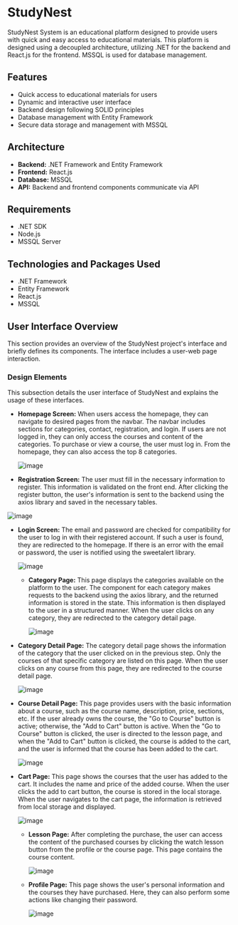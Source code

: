 # StudyNest 

StudyNest System is an educational platform designed to provide users with quick and easy access to educational materials. This platform is designed using a decoupled architecture, utilizing .NET for the backend and React.js for the frontend. MSSQL is used for database management.

## Features

- Quick access to educational materials for users
- Dynamic and interactive user interface
- Backend design following SOLID principles
- Database management with Entity Framework
- Secure data storage and management with MSSQL

## Architecture

- **Backend:** .NET Framework and Entity Framework
- **Frontend:** React.js
- **Database:** MSSQL
- **API:** Backend and frontend components communicate via API

## Requirements

- .NET SDK
- Node.js
- MSSQL Server


## Technologies and Packages Used

- .NET Framework
- Entity Framework
- React.js
- MSSQL

## User Interface Overview
This section provides an overview of the StudyNest project's interface and briefly defines its components. The interface includes a user-web page interaction.

### Design Elements
This subsection details the user interface of StudyNest and explains the usage of these interfaces.

  - **Homepage Screen:** When users access the homepage, they can navigate to desired pages from the navbar. The navbar includes sections for categories, contact, registration, and login. If users are not logged in, they can only access the courses and content of the categories. To purchase or view a course, the user must log in. From the homepage, they can also access the top 8 categories.


     ![image](https://github.com/eliftilki/StudyNest/assets/134945633/75479e54-2718-49e4-a5a4-fc8857051ebf)

  - **Registration Screen:** The user must fill in the necessary information to register. This information is validated on the front end. After clicking the register button, the user's information is sent to the backend using the axios library and saved in the necessary tables.

  ![image](https://github.com/eliftilki/StudyNest/assets/134945633/d6a8e9da-ee56-4979-a8cd-6037bfb434b3)

- **Login Screen:** The email and password are checked for compatibility for the user to log in with their registered account. If such a user is found, they are redirected to the homepage. If there is an error with the email or password, the user is notified using the sweetalert library.

    ![image](https://github.com/eliftilki/StudyNest/assets/134945633/a2827dbb-2b7a-4fa4-958d-9e23d5ed59be)

  - **Category Page:** This page displays the categories available on the platform to the user. The component for each category makes requests to the backend using the axios library, and the returned information is stored in the state. This information is then displayed to the user in a structured manner. When the user clicks on any category, they are redirected to the category detail page.
 
    ![image](https://github.com/eliftilki/StudyNest/assets/134945633/3708bb99-8f27-4c33-8543-db8011d69c60)

- **Category Detail Page:** The category detail page shows the information of the category that the user clicked on in the previous step. Only the courses of that specific category are listed on this page. When the user clicks on any course from this page, they are redirected to the course detail page.

  ![image](https://github.com/eliftilki/StudyNest/assets/134945633/fcbad1cb-dae1-4abc-a9ae-be733c8d10d8)

 - **Course Detail Page:** This page provides users with the basic information about a course, such as the course name, description, price, sections, etc. If the user already owns the course, the "Go to Course" button is active; otherwise, the "Add to Cart" button is active. When the "Go to Course" button is clicked, the user is directed to the lesson page, and when the "Add to Cart" button is clicked, the course is added to the cart, and the user is informed that the course has been added to the cart.

   ![image](https://github.com/eliftilki/StudyNest/assets/134945633/667287c4-a41b-47f4-b7c8-ef82e26cf748)

- **Cart Page:** This page shows the courses that the user has added to the cart. It includes the name and price of the added course. When the user clicks the add to cart button, the course is stored in the local storage. When the user navigates to the cart page, the information is retrieved from local storage and displayed.

  ![image](https://github.com/eliftilki/StudyNest/assets/134945633/f098b96a-70a5-4011-a2dd-192b2135953f)

  - **Lesson Page:** After completing the purchase, the user can access the content of the purchased courses by clicking the watch lesson button from the profile or the course page. This page contains the course content.
 
    ![image](https://github.com/eliftilki/StudyNest/assets/134945633/23858690-36ac-4886-8fef-7fc3a53b83a5)

  - **Profile Page:** This page shows the user's personal information and the courses they have purchased. Here, they can also perform some actions like changing their password.
 
    ![image](https://github.com/eliftilki/StudyNest/assets/134945633/00395fc2-4dbc-4781-ac5b-b067c3c86b2e)




    




